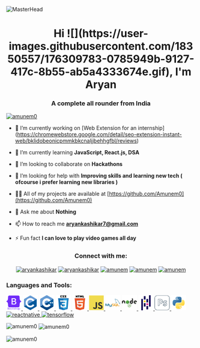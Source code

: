 ![MasterHead](https://user-images.githubusercontent.com/10498744/210012254-234538ff-d198-48aa-8964-37e6fd45d227.gif)
<h1 align="center">Hi ![](https://user-images.githubusercontent.com/18350557/176309783-0785949b-9127-417c-8b55-ab5a4333674e.gif), I'm Aryan </h1>
<h3 align="center">A complete all rounder from India</h3>

<p align="left"> <a href="https://github.com/ryo-ma/github-profile-trophy"><img src="https://github-profile-trophy.vercel.app/?username=amunem0" alt="amunem0" /></a> </p>

- 🔭 I’m currently working on [Web Extension for an internship] (https://chromewebstore.google.com/detail/seo-extension-instant-web/bklidobeonicpmmkbkcnaljjbehhgfbl/reviews)

- 🌱 I’m currently learning **JavaScript, React.js, DSA**

- 👯 I’m looking to collaborate on **Hackathons**

- 🤝 I’m looking for help with **Improving skills and learning new tech ( ofcourse i prefer learning new libraries )**

- 👨‍💻 All of my projects are available at [https://github.com/Amunem0](https://github.com/Amunem0)

- 💬 Ask me about **Nothing**

- 📫 How to reach me **aryankashikar7@gmail.com**

- ⚡ Fun fact **I can love to play video games all day**

<h3 align="center">Connect with me:</h3>
<p align="center">
<a href="https://linkedin.com/in/aryankashikar" target="blank"><img align="center" src="https://raw.githubusercontent.com/rahuldkjain/github-profile-readme-generator/master/src/images/icons/Social/linked-in-alt.svg" alt="aryankashikar" height="30" width="40" /></a>
<a href="https://instagram.com/aryankashikar" target="blank"><img align="center" src="https://raw.githubusercontent.com/rahuldkjain/github-profile-readme-generator/master/src/images/icons/Social/instagram.svg" alt="aryankashikar" height="30" width="40" /></a>
<a href="https://www.codechef.com/users/amunem" target="blank"><img align="center" src="https://cdn.jsdelivr.net/npm/simple-icons@3.1.0/icons/codechef.svg" alt="amunem" height="30" width="40" /></a>
<a href="https://codeforces.com/profile/amunem" target="blank"><img align="center" src="https://raw.githubusercontent.com/rahuldkjain/github-profile-readme-generator/master/src/images/icons/Social/codeforces.svg" alt="amunem" height="30" width="40" /></a>
<a href="https://www.leetcode.com/amunem" target="blank"><img align="center" src="https://raw.githubusercontent.com/rahuldkjain/github-profile-readme-generator/master/src/images/icons/Social/leet-code.svg" alt="amunem" height="30" width="40" /></a>
</p>

<h3 align="left">Languages and Tools:</h3>
<p align="left"> <a href="https://getbootstrap.com" target="_blank" rel="noreferrer"> <img src="https://raw.githubusercontent.com/devicons/devicon/master/icons/bootstrap/bootstrap-plain-wordmark.svg" alt="bootstrap" width="40" height="40"/> </a> <a href="https://www.cprogramming.com/" target="_blank" rel="noreferrer"> <img src="https://raw.githubusercontent.com/devicons/devicon/master/icons/c/c-original.svg" alt="c" width="40" height="40"/> </a> <a href="https://www.w3schools.com/cpp/" target="_blank" rel="noreferrer"> <img src="https://raw.githubusercontent.com/devicons/devicon/master/icons/cplusplus/cplusplus-original.svg" alt="cplusplus" width="40" height="40"/> </a> <a href="https://www.w3schools.com/css/" target="_blank" rel="noreferrer"> <img src="https://raw.githubusercontent.com/devicons/devicon/master/icons/css3/css3-original-wordmark.svg" alt="css3" width="40" height="40"/> </a> <a href="https://www.w3.org/html/" target="_blank" rel="noreferrer"> <img src="https://raw.githubusercontent.com/devicons/devicon/master/icons/html5/html5-original-wordmark.svg" alt="html5" width="40" height="40"/> </a> <a href="https://developer.mozilla.org/en-US/docs/Web/JavaScript" target="_blank" rel="noreferrer"> <img src="https://raw.githubusercontent.com/devicons/devicon/master/icons/javascript/javascript-original.svg" alt="javascript" width="40" height="40"/> </a> <a href="https://www.mysql.com/" target="_blank" rel="noreferrer"> <img src="https://raw.githubusercontent.com/devicons/devicon/master/icons/mysql/mysql-original-wordmark.svg" alt="mysql" width="40" height="40"/> </a> <a href="https://nodejs.org" target="_blank" rel="noreferrer"> <img src="https://raw.githubusercontent.com/devicons/devicon/master/icons/nodejs/nodejs-original-wordmark.svg" alt="nodejs" width="40" height="40"/> </a> <a href="https://pandas.pydata.org/" target="_blank" rel="noreferrer"> <img src="https://raw.githubusercontent.com/devicons/devicon/2ae2a900d2f041da66e950e4d48052658d850630/icons/pandas/pandas-original.svg" alt="pandas" width="40" height="40"/> </a> <a href="https://www.photoshop.com/en" target="_blank" rel="noreferrer"> <img src="https://raw.githubusercontent.com/devicons/devicon/master/icons/photoshop/photoshop-line.svg" alt="photoshop" width="40" height="40"/> </a> <a href="https://www.python.org" target="_blank" rel="noreferrer"> <img src="https://raw.githubusercontent.com/devicons/devicon/master/icons/python/python-original.svg" alt="python" width="40" height="40"/> </a> <a href="https://reactnative.dev/" target="_blank" rel="noreferrer"> <img src="https://reactnative.dev/img/header_logo.svg" alt="reactnative" width="40" height="40"/> </a> <a href="https://www.tensorflow.org" target="_blank" rel="noreferrer"> <img src="https://www.vectorlogo.zone/logos/tensorflow/tensorflow-icon.svg" alt="tensorflow" width="40" height="40"/> </a> </p>

<p><img align="left" src="https://github-readme-stats.vercel.app/api/top-langs?username=amunem0&show_icons=true&locale=en&layout=compact" alt="amunem0" /></p>

<p>&nbsp;<img align="center" src="https://github-readme-stats.vercel.app/api?username=amunem0&show_icons=true&locale=en" alt="amunem0" /></p>

<p><img align="center" src="https://github-readme-streak-stats.herokuapp.com/?user=amunem0&" alt="amunem0" /></p>
